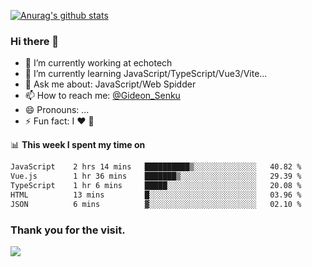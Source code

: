 [![Anurag's github stats](https://github-readme-stats.vercel.app/api?username=gideonsenku)](https://github.com/anuraghazra/github-readme-stats)
### Hi there 👋
- 🔭 I’m currently working at echotech
- 🌱 I’m currently learning JavaScript/TypeScript/Vue3/Vite...
- 💬 Ask me about: JavaScript/Web Spidder 
- 📫 How to reach me: [@Gideon_Senku](https://t.me/Gideon_Senku)
- 😄 Pronouns: ...
- ⚡ Fun fact: I ❤️ 🎵

📊 **This week I spent my time on**
<!--START_SECTION:waka-->

```txt
JavaScript    2 hrs 14 mins   ██████████▒░░░░░░░░░░░░░░   40.82 %
Vue.js        1 hr 36 mins    ███████▒░░░░░░░░░░░░░░░░░   29.39 %
TypeScript    1 hr 6 mins     █████░░░░░░░░░░░░░░░░░░░░   20.08 %
HTML          13 mins         █░░░░░░░░░░░░░░░░░░░░░░░░   03.96 %
JSON          6 mins          ▓░░░░░░░░░░░░░░░░░░░░░░░░   02.10 %
```

<!--END_SECTION:waka-->


### Thank you for the visit.
![](http://profile-counter.glitch.me/gideonsenku/count.svg)
<!--
**GideonSenku/GideonSenku** is a ✨ _special_ ✨ repository because its `README.md` (this file) appears on your GitHub profile.

Here are some ideas to get you started:

- 🔭 I’m currently working on ...
- 🌱 I’m currently learning ...
- 👯 I’m looking to collaborate on ...
- 🤔 I’m looking for help with ...
- 💬 Ask me about ...
- 📫 How to reach me: ...
- 😄 Pronouns: ...
- ⚡ Fun fact: ...
-->
